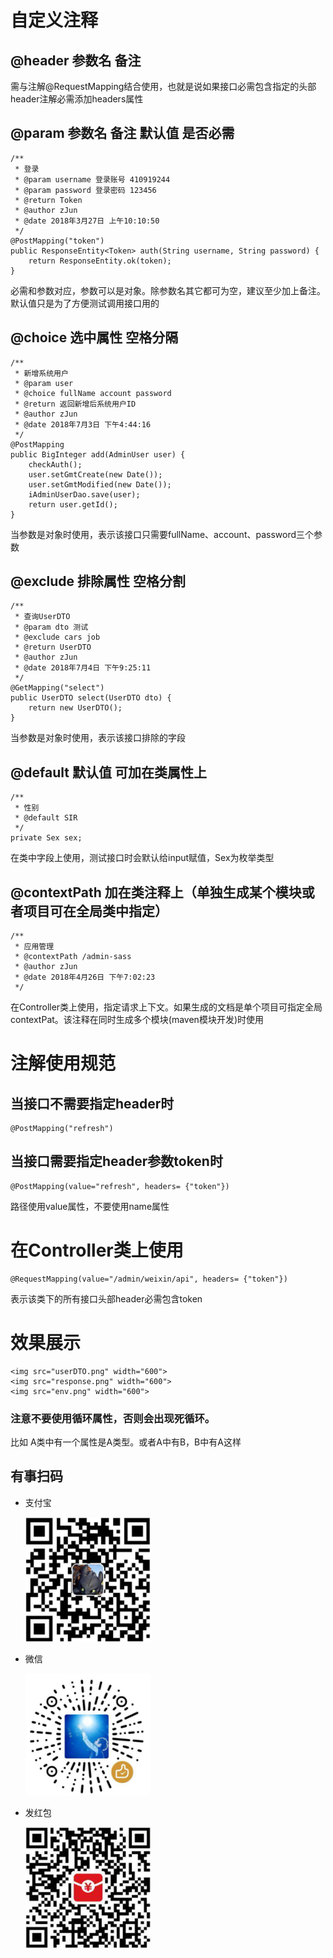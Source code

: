 # 自定义注释
## @header 参数名 备注
需与注解@RequestMapping结合使用，也就是说如果接口必需包含指定的头部header注解必需添加headers属性

## @param 参数名 备注 默认值 是否必需
    /**
     * 登录
     * @param username 登录账号 410919244
     * @param password 登录密码 123456
     * @return Token
     * @author zJun
     * @date 2018年3月27日 上午10:10:50
     */
    @PostMapping("token")
    public ResponseEntity<Token> auth(String username, String password) {
        return ResponseEntity.ok(token);
    }

必需和参数对应，参数可以是对象。除参数名其它都可为空，建议至少加上备注。默认值只是为了方便测试调用接口用的

## @choice 选中属性 空格分隔
	/**
	 * 新增系统用户
	 * @param user
	 * @choice fullName account password
	 * @return 返回新增后系统用户ID
	 * @author zJun
	 * @date 2018年7月3日 下午4:44:16
	 */
	@PostMapping
	public BigInteger add(AdminUser user) {
		checkAuth();
		user.setGmtCreate(new Date());
		user.setGmtModified(new Date());
		iAdminUserDao.save(user);
		return user.getId(); 
	}
当参数是对象时使用，表示该接口只需要fullName、account、password三个参数

## @exclude 排除属性 空格分割
	/**
	 * 查询UserDTO
	 * @param dto 测试
	 * @exclude cars job
	 * @return UserDTO
	 * @author zJun
	 * @date 2018年7月4日 下午9:25:11
	 */
	@GetMapping("select")
	public UserDTO select(UserDTO dto) {
		return new UserDTO();
	}
当参数是对象时使用，表示该接口排除的字段

## @default 默认值 可加在类属性上
    /**
	 * 性别
	 * @default SIR
	 */
	private Sex sex;
在类中字段上使用，测试接口时会默认给input赋值，Sex为枚举类型

## @contextPath 加在类注释上（单独生成某个模块或者项目可在全局类中指定）
    /**
     * 应用管理
     * @contextPath /admin-sass
     * @author zJun
     * @date 2018年4月26日 下午7:02:23
     */
在Controller类上使用，指定请求上下文。如果生成的文档是单个项目可指定全局contextPat。该注释在同时生成多个模块(maven模块开发)时使用

# 注解使用规范
## 当接口不需要指定header时
    @PostMapping("refresh")

## 当接口需要指定header参数token时
    @PostMapping(value="refresh", headers= {"token"})
    
路径使用value属性，不要使用name属性

# 在Controller类上使用
    @RequestMapping(value="/admin/weixin/api", headers= {"token"})
表示该类下的所有接口头部header必需包含token


# 效果展示
    <img src="userDTO.png" width="600">
    <img src="response.png" width="600">
    <img src="env.png" width="600">


### 注意不要使用循环属性，否则会出现死循环。
比如 A类中有一个属性是A类型。或者A中有B，B中有A这样

## 有事扫码
- 支付宝
    
    <img src="ali.png" width="200">

- 微信
    
    <img src="wechat.png" width="200">

- 发红包
    
    <img src="hongbao.png" width="200">